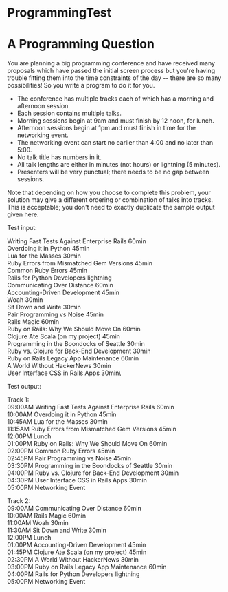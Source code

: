 # ProgrammingTest



# A Programming Question 
You are planning a big programming conference and have received many proposals which have
passed the initial screen process but you're having trouble fitting them into the time constraints of the
day -- there are so many possibilities! So you write a program to do it for you.


- The conference has multiple tracks each of which has a morning and afternoon session.
- Each session contains multiple talks.
- Morning sessions begin at 9am and must finish by 12 noon, for lunch.
- Afternoon sessions begin at 1pm and must finish in time for the networking event.
- The networking event can start no earlier than 4:00 and no later than 5:00.
- No talk title has numbers in it.
- All talk lengths are either in minutes (not hours) or lightning (5 minutes).
- Presenters will be very punctual; there needs to be no gap between sessions.


Note that depending on how you choose to complete this problem, your solution may give a different
ordering or combination of talks into tracks. This is acceptable; you don't need to exactly duplicate
the sample output given here.

Test input:

Writing Fast Tests Against Enterprise Rails 60min\
Overdoing it in Python 45min\
Lua for the Masses 30min\
Ruby Errors from Mismatched Gem Versions 45min\
Common Ruby Errors 45min\
Rails for Python Developers lightning\
Communicating Over Distance 60min\
Accounting-Driven Development 45min\
Woah 30min\
Sit Down and Write 30min\
Pair Programming vs Noise 45min\
Rails Magic 60min\
Ruby on Rails: Why We Should Move On 60min\
Clojure Ate Scala (on my project) 45min\
Programming in the Boondocks of Seattle 30min\
Ruby vs. Clojure for Back-End Development 30min\
Ruby on Rails Legacy App Maintenance 60min\
A World Without HackerNews 30min\
User Interface CSS in Rails Apps 30min\


Test output:

Track 1:\
09:00AM Writing Fast Tests Against Enterprise Rails 60min\
10:00AM Overdoing it in Python 45min\
10:45AM Lua for the Masses 30min\
11:15AM Ruby Errors from Mismatched Gem Versions 45min\
12:00PM Lunch\
01:00PM Ruby on Rails: Why We Should Move On 60min\
02:00PM Common Ruby Errors 45min\
02:45PM Pair Programming vs Noise 45min\
03:30PM Programming in the Boondocks of Seattle 30min\
04:00PM Ruby vs. Clojure for Back-End Development 30min\
04:30PM User Interface CSS in Rails Apps 30min\
05:00PM Networking Event

Track 2:\
09:00AM Communicating Over Distance 60min\
10:00AM Rails Magic 60min\
11:00AM Woah 30min\
11:30AM Sit Down and Write 30min\
12:00PM Lunch\
01:00PM Accounting-Driven Development 45min\
01:45PM Clojure Ate Scala (on my project) 45min\
02:30PM A World Without HackerNews 30min\
03:00PM Ruby on Rails Legacy App Maintenance 60min\
04:00PM Rails for Python Developers lightning\
05:00PM Networking Event
